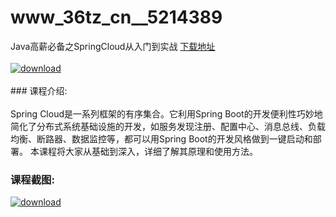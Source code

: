 # www_36tz_cn__5214389
Java高薪必备之SpringCloud从入门到实战
[下载地址](http://www.36tz.cn/article/5214389 "下载地址")
<br/></br>[![download](http://36tz.cn/muke_img/2020_07_12345-1-300x169.jpg "下载地址")](http://www.36tz.cn/article/5214389 "下载地址")
<br/></br>### 课程介绍:<br/></br>Spring Cloud是一系列框架的有序集合。它利用Spring Boot的开发便利性巧妙地简化了分布式系统基础设施的开发，如服务发现注册、配置中心、消息总线、负载均衡、断路器、数据监控等，都可以用Spring Boot的开发风格做到一键启动和部署。
本课程将大家从基础到深入，详细了解其原理和使用方法。

### 课程截图:
[![download](http://36tz.cn/muke_img/2020_07_2-49.png "下载地址")](http://www.36tz.cn/article/5214389 "下载地址")
